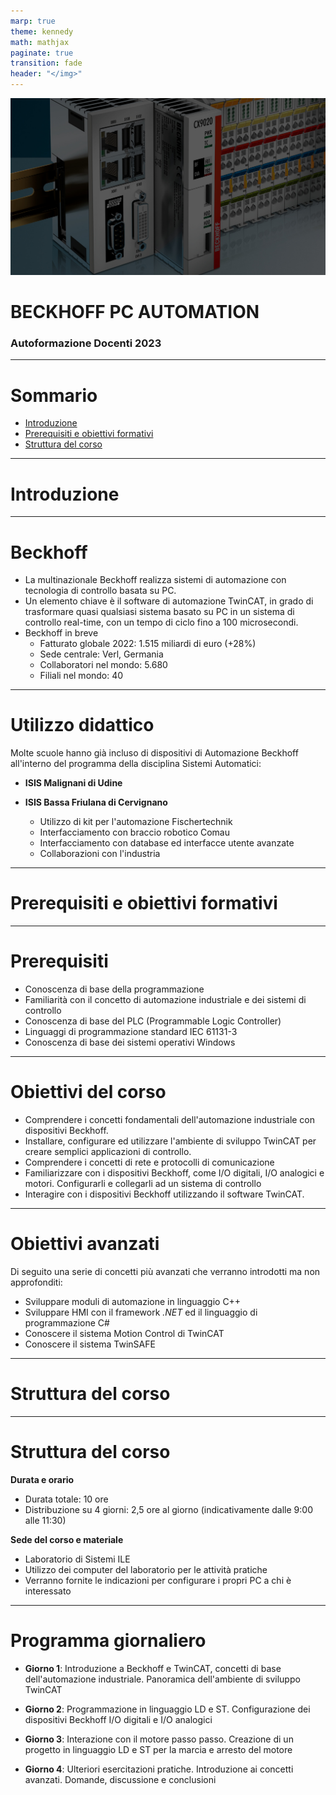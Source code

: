 ```yaml
---
marp: true
theme: kennedy
math: mathjax
paginate: true
transition: fade
header: "</img>"
---
```


<!-- _class: titlepage -->

![bg](images/beckhoff/beckhoff_sfondo_hd.jpg)

<div class="shape"></div>
<div class="spacer"></div>

# BECKHOFF PC AUTOMATION

<div class="spacer"></div>

### Autoformazione Docenti 2023

---

<!-- _class: summarypage -->

# Sommario

- [Introduzione](#introduzione)
- [Prerequisiti e obiettivi formativi](#prerequisiti-e-obiettivi-formativi)
- [Struttura del corso](#struttura-del-corso)

---

<!-- _class: sectionpage -->

# Introduzione

---

# Beckhoff

- La multinazionale Beckhoff realizza sistemi di automazione con tecnologia di controllo basata su PC. 
- Un elemento chiave è il software di automazione TwinCAT, in grado di trasformare quasi qualsiasi sistema basato su PC in un sistema di controllo real-time, con un tempo di ciclo fino a 100 microsecondi. 
- Beckhoff in breve
    - Fatturato globale 2022: 1.515 miliardi di euro (+28%)
    - Sede centrale: Verl, Germania
    - Collaboratori nel mondo: 5.680
    - Filiali nel mondo: 40

---

# Utilizzo didattico

Molte scuole hanno già incluso di dispositivi di Automazione Beckhoff all'interno del programma della disciplina Sistemi Automatici:

- **ISIS Malignani di Udine**

- **ISIS Bassa Friulana di Cervignano**
    - Utilizzo di kit per l'automazione Fischertechnik
    - Interfacciamento con braccio robotico Comau
    - Interfacciamento con database ed interfacce utente avanzate
    - Collaborazioni con l'industria

---


<!-- _class: sectionpage -->

# Prerequisiti e obiettivi formativi

---

# Prerequisiti

- Conoscenza di base della programmazione
- Familiarità con il concetto di automazione industriale e dei sistemi di controllo
- Conoscenza di base del PLC (Programmable Logic Controller)
- Linguaggi di programmazione standard IEC 61131-3
- Conoscenza di base dei sistemi operativi Windows

---

# Obiettivi del corso

- Comprendere i concetti fondamentali dell'automazione industriale con dispositivi Beckhoff.
- Installare, configurare ed utilizzare l'ambiente di sviluppo TwinCAT per creare semplici applicazioni di controllo.
- Comprendere i concetti di rete e protocolli di comunicazione
- Familiarizzare con i dispositivi Beckhoff, come I/O digitali, I/O analogici e motori. Configurarli e collegarli ad un sistema di controllo
- Interagire con i dispositivi Beckhoff utilizzando il software TwinCAT.

---

# Obiettivi avanzati 

Di seguito una serie di concetti più avanzati che verranno introdotti ma non approfonditi:

- Sviluppare moduli di automazione in linguaggio C++
- Sviluppare HMI con il framework *.NET*  ed il linguaggio di programmazione C#
- Conoscere il sistema Motion Control di TwinCAT
- Conoscere il sistema TwinSAFE

---

<!-- _class: sectionpage -->

# Struttura del corso

---

# Struttura del corso

**Durata e orario**
- Durata totale: 10 ore
- Distribuzione su 4 giorni: 2,5 ore al giorno (indicativamente dalle 9:00 alle 11:30)

**Sede del corso e materiale**
- Laboratorio di Sistemi ILE
- Utilizzo dei computer del laboratorio per le attività pratiche
- Verranno fornite le indicazioni per configurare i propri PC a chi è interessato

---

# Programma giornaliero

- **Giorno 1**: Introduzione a Beckhoff e TwinCAT, concetti di base dell'automazione industriale. Panoramica dell'ambiente di sviluppo TwinCAT

- **Giorno 2**: Programmazione in linguaggio LD e ST. Configurazione dei dispositivi Beckhoff I/O digitali e I/O analogici

- **Giorno 3**: Interazione con il motore passo passo. Creazione di un progetto in linguaggio LD e ST per la marcia e arresto del motore

- **Giorno 4**: Ulteriori esercitazioni pratiche. Introduzione ai concetti avanzati. Domande, discussione e conclusioni